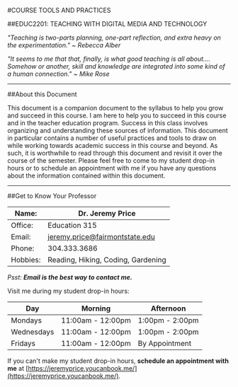 #COURSE TOOLS AND PRACTICES

##EDUC2201: TEACHING WITH DIGITAL MEDIA AND TECHNOLOGY

*"Teaching is two-parts planning, one-part reflection, and extra heavy on the experimentation." ~ Rebecca Alber*


*"It seems to me that that, finally, is what good teaching is all about.... Somehow or another, skill and knowledge are integrated into some kind of a human connection." ~ Mike Rose*

----

##About this Document

This document is a companion document to the syllabus to help you grow and succeed in this course. I am here to help you to succeed in this course and in the teacher education program. Success in this class involves organizing and understanding these sources of information. This document in particular contains a number of useful practices and tools to draw on while working towards academic success in this course and beyond. As such, it is worthwhile to read through this document and revisit it over the course of the semester. Please feel free to come to my student drop-in hours or to schedule an appointment with me if you have any questions about the information contained within this document.

----

##Get to Know Your Professor



| Name:  | **Dr. Jeremy Price** |
|--|--|
| Office: | Education 315 |
| Email: | [jeremy.price@fairmontstate.edu](mailto:jeremy.price@fairmontstate.edu) |
| Phone: | 304.333.3686 |
| Hobbies: | Reading, Hiking, Coding, Gardening |

*Psst: **Email is the best way to contact me.***

Visit me during my student drop-in hours:

| Day | Morning | Afternoon |
|--|--|--|
| Mondays | 11:00am - 12:00pm | 1:00pm - 2:00pm |
| Wednesdays | 11:00am - 12:00pm | 1:00pm - 2:00pm |
| Fridays | 11:00am - 12:00pm | By Appointment |

If you can't make my student drop-in hours, **schedule an appointment with me** at [https://jeremyprice.youcanbook.me/](https://jeremyprice.youcanbook.me/).

